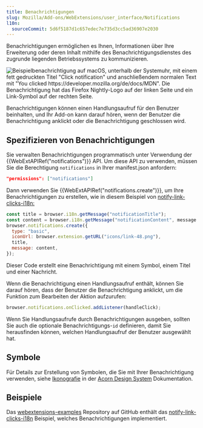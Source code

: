 ```yaml
---
title: Benachrichtigungen
slug: Mozilla/Add-ons/WebExtensions/user_interface/Notifications
l10n:
  sourceCommit: 5d6f5187d1c657edec7e735d3cc5ad36907e2030
---
```


Benachrichtigungen ermöglichen es Ihnen, Informationen über Ihre Erweiterung oder deren Inhalt mithilfe des Benachrichtigungsdienstes des zugrunde liegenden Betriebssystems zu kommunizieren.

![Beispielbenachrichtigung auf macOS, unterhalb der Systemuhr, mit einem fett gedruckten Titel "Click notification" und anschließendem normalen Text mit "You clicked https://developer.mozilla.org/de/docs/MDN". Die Benachrichtigung hat das Firefox Nightly-Logo auf der linken Seite und ein Link-Symbol auf der rechten Seite.](notify-shadowed.png)

Benachrichtigungen können einen Handlungsaufruf für den Benutzer beinhalten, und Ihr Add-on kann darauf hören, wenn der Benutzer die Benachrichtigung anklickt oder die Benachrichtigung geschlossen wird.

## Spezifizieren von Benachrichtigungen

Sie verwalten Benachrichtigungen programmatisch unter Verwendung der {{WebExtAPIRef("notifications")}} API. Um diese API zu verwenden, müssen Sie die Berechtigung `notifications` in Ihrer manifest.json anfordern:

```json
"permissions": ["notifications"]
```

Dann verwenden Sie {{WebExtAPIRef("notifications.create")}}, um Ihre Benachrichtigungen zu erstellen, wie in diesem Beispiel von [notify-link-clicks-i18n:](https://github.com/mdn/webextensions-examples/tree/main/notify-link-clicks-i18n)

```js
const title = browser.i18n.getMessage("notificationTitle");
const content = browser.i18n.getMessage("notificationContent", message.url);
browser.notifications.create({
  type: "basic",
  iconUrl: browser.extension.getURL("icons/link-48.png"),
  title,
  message: content,
});
```

Dieser Code erstellt eine Benachrichtigung mit einem Symbol, einem Titel und einer Nachricht.

Wenn die Benachrichtigung einen Handlungsaufruf enthält, können Sie darauf hören, dass der Benutzer die Benachrichtigung anklickt, um die Funktion zum Bearbeiten der Aktion aufzurufen:

```js
browser.notifications.onClicked.addListener(handleClick);
```

Wenn Sie Handlungsaufrufe durch Benachrichtigungen ausgeben, sollten Sie auch die optionale Benachrichtigungs-`id` definieren, damit Sie herausfinden können, welchen Handlungsaufruf der Benutzer ausgewählt hat.

## Symbole

Für Details zur Erstellung von Symbolen, die Sie mit Ihrer Benachrichtigung verwenden, siehe [Ikonografie](https://acorn.firefox.com/latest/foundations/styles/iconography-QEDMXQqj) in der [Acorn Design System](https://acorn.firefox.com/latest) Dokumentation.

## Beispiele

Das [webextensions-examples](https://github.com/mdn/webextensions-examples) Repository auf GitHub enthält das [notify-link-clicks-i18n](https://github.com/mdn/webextensions-examples/tree/main/notify-link-clicks-i18n) Beispiel, welches Benachrichtigungen implementiert.
